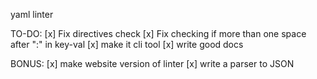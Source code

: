 yaml linter

TO-DO:
[x] Fix directives check
[x] Fix checking if more than one space after ":" in key-val
[x] make it cli tool
[x] write good docs

BONUS:
[x] make website version of linter
[x] write a parser to JSON
